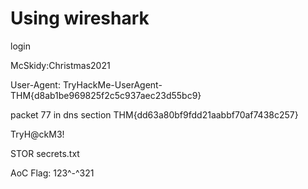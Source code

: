 # Using wireshark 

login 

McSkidy:Christmas2021

User-Agent: TryHackMe-UserAgent-THM{d8ab1be969825f2c5c937aec23d55bc9}

packet 77 in dns section THM{dd63a80bf9fdd21aabbf70af7438c257}

TryH@ckM3!

STOR secrets.txt

AoC Flag: 123^-^321